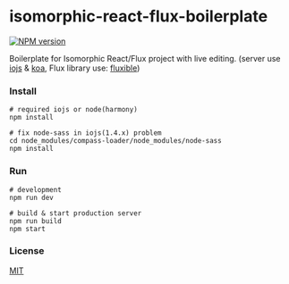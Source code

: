 # isomorphic-react-flux-boilerplate
[![NPM version](https://badge.fury.io/js/isomorphic-react-flux-boilerplate.png)](https://www.npmjs.com/package/isomorphic-react-flux-boilerplate)

Boilerplate for Isomorphic React/Flux project with live editing. (server use [iojs](https://github.com/iojs/io.js) & [koa](https://github.com/koajs/koa), Flux library use: [fluxible](https://github.com/yahoo/fluxible))

### Install

```
# required iojs or node(harmony)
npm install

# fix node-sass in iojs(1.4.x) problem
cd node_modules/compass-loader/node_modules/node-sass
npm install
```

### Run

```
# development
npm run dev

# build & start production server
npm run build
npm start
```

### License

[MIT](LICENSE)